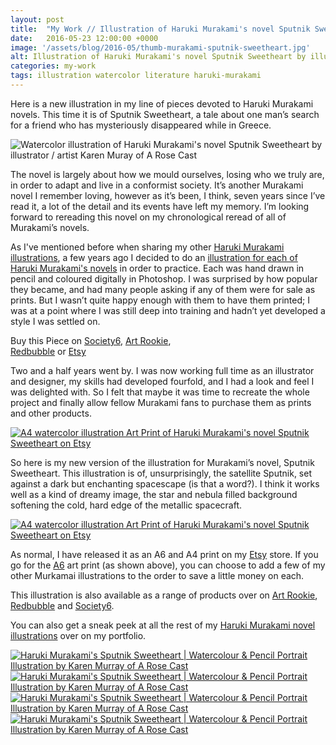 ```yaml
---
layout: post
title:  "My Work // Illustration of Haruki Murakami's novel Sputnik Sweetheart"
date: 	2016-05-23 12:00:00 +0000
image: '/assets/blog/2016-05/thumb-murakami-sputnik-sweetheart.jpg'
alt: Illustration of Haruki Murakami's novel Sputnik Sweetheart by illustrator / artist Karen Muray of A Rose Cast
categories: my-work
tags: illustration watercolor literature haruki-murakami
---
```


<p class="intro">Here is a new illustration in my line of pieces devoted to Haruki Murakami novels. This time it is of Sputnik Sweetheart, a tale about one man’s search for a friend who has mysteriously disappeared while in Greece.</p>

![Watercolor illustration of Haruki Murakami's novel Sputnik Sweetheart by illustrator / artist Karen Muray of A Rose Cast](/assets/folio/murakami/illustration-murakami-sputniksweetheart.jpg "Watercolor illustration of Haruki Murakami's novel Sputnik Sweetheart by illustrator / artist Karen Muray of A Rose Cast")

The novel is largely about how we mould ourselves, losing who we truly are, in order to adapt and live in a conformist society. It’s another Murakami novel I remember loving, however as it’s been, I think, seven years since I’ve read it, a lot of the detail and its events have left my memory. I’m looking forward to rereading this novel on my chronological reread of all of Murakami’s novels.

As I've mentioned before when sharing my other [Haruki Murakami illustrations](/tag/Haruki-Murakami/ "Watercolour Illustration for Haruki Murakami's Novels"), a few years ago I decided to do an [illustration for each of Haruki Murakami's novels](http://www.akaihane.co.uk/post/54588755092/haruki-murakami "The original Haruki Murakami novel illustrations") in order to practice. Each was hand drawn in pencil and coloured digitally in Photoshop. I was surprised by how popular they became, and had many people asking if any of them were for sale as prints. But I wasn’t quite happy enough with them to have them printed; I was at a point where I was still deep into training and hadn’t yet developed a style I was settled on.

<div class="highlight">
	Buy <span class="the">this</span> Piece <span class="the">on</span> <a href="https://society6.com/akai_hane/collection/haruki-murakami-novel-illustrations" title="Buy Watercolor illustration of Haruki Murakami's novel Sputnik Sweetheart on the A Rose Cast Society6 store">Society6</a>, <span class="the"></span> <a href="http://artrookie.co.uk/ARoseCast" title="Buy Watercolor illustration of Haruki Murakami's novel Sputnik Sweetheart on the A Rose Cast Art Rookie store">Art Rookie</a>,<br></span> <a href="http://www.redbubble.com/people/arosecast/collections/512595-haruki-murakami-novel-illustrations" title="Buy Watercolor illustration of Haruki Murakami's novel Sputnik Sweetheart on the A Rose Cast Redbubble store">Redbubble</a> <span class="the">or</span> <a href="https://www.etsy.com/listing/281405996/haruki-murakamis-sputnik-sweetheart-a4" title="Etsy">Etsy</a>
</div>

Two and a half years went by. I was now working full time as an illustrator and designer, my skills had developed fourfold, and I had a look and feel I was delighted with. So I felt that maybe it was time to recreate the whole project and finally allow fellow Murakami fans to purchase them as prints and other products.

<div class="row">
	<div class="col-md-12">
		<a href="https://www.etsy.com/listing/281405996/haruki-murakamis-sputnik-sweetheart-a4" title="A4 watercolor illustration Art Print of Haruki Murakami's novel Sputnik Sweetheart on Etsy"><img src="/assets/blog/2016-05/murakami-sputnik-sweetheart-a4-art-print.jpg" alt="A4 watercolor illustration Art Print of Haruki Murakami's novel Sputnik Sweetheart on Etsy"></a>
	</div>
</div>

So here is my new version of the illustration for Murakami’s novel, Sputnik Sweetheart. This illustration is of, unsurprisingly, the satellite Sputnik, set against a dark but enchanting spacescape (is that a word?). I think it works well as a kind of dreamy image, the star and nebula filled background softening the cold, hard edge of the metallic spacecraft.

<div class="row">
	<div class="col-md-12">
		<a href="https://www.etsy.com/listing/267617721/haruki-murakami-watercolor-novel" title="A6 watercolor illustration Art Prints of Haruki Murakami's novels including Sputnik Sweetheart on Etsy"><img src="/assets/blog/2016-05/murakami-a6-art-prints.jpg" alt="A4 watercolor illustration Art Print of Haruki Murakami's novel Sputnik Sweetheart on Etsy"></a>
	</div>
</div>

As normal, I have released it as an A6 and A4 print on my [Etsy](https://www.etsy.com/shop/ARoseCast?section_id=18192366 "Watercolour Illustration for Haruki Murakami's Sputnik Sweetheart on Esty") store. If you go for the [A6](https://www.etsy.com/listing/267617721/haruki-murakami-watercolor-novel "A6 watercolor illustration Art Print of Haruki Murakami's novel Sputnik Sweetheart on Etsy") art print (as shown above), you can choose to add a few of my other Murkamai illustrations to the order to save a little money on each.

This illustration is also available as a range of products over on [Art Rookie](http://artrookie.co.uk/ARoseCast "Watercolour Illustration for Haruki Murakami's Sputnik Sweetheart on Art Rookie"), [Redbubble](http://www.redbubble.com/people/arosecast/collections/512595-haruki-murakami-novel-illustrations "Watercolour Illustration for Haruki Murakami's Sputnik Sweetheart on Redbubble") and [Society6](https://society6.com/akai_hane/collection/haruki-murakami-novel-illustrations "Watercolour Illustration for Haruki Murakami's Sputnik Sweetheart on Society6").

You can also get a sneak peek at all the rest of my <a href="/project/illustration-murakami.html" title="Haruki Murakami novel watercolor illustrations by illustrator / artist Karen Muray of A Rose Cast">Haruki Murakami novel illustrations</a> over on my portfolio.

<div class="row">
	<div class="col-md-6">
		<a href="https://society6.com/product/haruki-murakamis-sputnik-sweetheart--a4-illustration-of-the-sputnik-satellite-in-space-in-pencil_print#1=45" title="Buy Watercolour Illustration for Haruki Murakami's Sputnik Sweetheart as a range of products on my Society6 Store"><img src="/assets/blog/2016-05/society6-sputnik-sweetheart-curtain.jpg" alt="Haruki Murakami's Sputnik Sweetheart | Watercolour &amp; Pencil Portrait Illustration by Karen Murray of A Rose Cast" title="Shower Curtain of Haruki Murakami's Sputnik Sweetheart | Watercolour &amp; Pencil Portrait Illustration by @arosecast"></a>
	</div>
	<div class="col-md-6">
		<a href="https://society6.com/product/haruki-murakamis-sputnik-sweetheart--a4-illustration-of-the-sputnik-satellite-in-space-in-pencil_print#1=45" title="Buy Watercolour Illustration for Haruki Murakami's Sputnik Sweetheart as a range of products on my Society6 Store"><img src="/assets/blog/2016-05/society6-sputnik-sweetheart-phone-skins.jpg" alt="Haruki Murakami's Sputnik Sweetheart | Watercolour &amp; Pencil Portrait Illustration by Karen Murray of A Rose Cast" title="iPhone Skin of Haruki Murakami's Sputnik Sweetheart | Watercolour &amp; Pencil Portrait Illustration by @arosecast"></a>
	</div>
</div>

<div class="row">
	<div class="col-md-6">
		<a href="http://www.redbubble.com/people/arosecast/works/21937761-haruki-murakamis-sputnik-sweetheart-illustration-of-the-sputnik-satellite-in-space-in-pencil-and-watercolour?c=512595-haruki-murakami-novel-illustrations" title="Buy Watercolour Illustration for Haruki Murakami's Sputnik Sweetheart as a range of products on my Redbubble Store"><img src="/assets/blog/2016-05/redbubble-sputnik-sweetheart-pillow.jpg" alt="Haruki Murakami's Sputnik Sweetheart | Watercolour &amp; Pencil Portrait Illustration by Karen Murray of A Rose Cast" title="Mug of Haruki Murakami's Sputnik Sweetheart | Watercolour &amp; Pencil Portrait Illustration by @arosecast"></a>
	</div>
	<div class="col-md-6">
		<a href="http://www.redbubble.com/people/arosecast/works/21937761-haruki-murakamis-sputnik-sweetheart-illustration-of-the-sputnik-satellite-in-space-in-pencil-and-watercolour?c=512595-haruki-murakami-novel-illustrations" title="Buy Watercolour Illustration for Haruki Murakami's Sputnik Sweetheart as a range of products on my Redbubble Store"><img src="/assets/blog/2016-05/redbubble-sputnik-sweetheart-bags.jpg" alt="Haruki Murakami's Sputnik Sweetheart | Watercolour &amp; Pencil Portrait Illustration by Karen Murray of A Rose Cast" title="Tote Bag of Haruki Murakami's Sputnik Sweetheart | Watercolour &amp; Pencil Portrait Illustration by @arosecast"></a>
	</div>
</div>